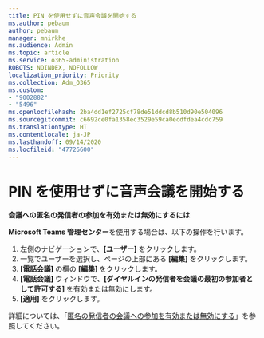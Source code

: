 ```yaml
---
title: PIN を使用せずに音声会議を開始する
ms.author: pebaum
author: pebaum
manager: mnirkhe
ms.audience: Admin
ms.topic: article
ms.service: o365-administration
ROBOTS: NOINDEX, NOFOLLOW
localization_priority: Priority
ms.collection: Adm_O365
ms.custom:
- "9002882"
- "5496"
ms.openlocfilehash: 2ba4dd1ef2725cf78de51ddcd8b510d90e504096
ms.sourcegitcommit: c6692ce0fa1358ec3529e59ca0ecdfdea4cdc759
ms.translationtype: HT
ms.contentlocale: ja-JP
ms.lasthandoff: 09/14/2020
ms.locfileid: "47726600"
---
```

# <a name="start-an-audio-conference-without-a-pin"></a>PIN を使用せずに音声会議を開始する

**会議への匿名の発信者の参加を有効または無効にするには**

**Microsoft Teams 管理センター**を使用する場合は、以下の操作を行います。

1. 左側のナビゲーションで、**[ユーザー]** をクリックします。
2. 一覧でユーザーを選択し、ページの上部にある **[編集]** をクリックします。
3. **[電話会議]** の横の **[編集]** をクリックします。
4. **[電話会議]** ウィンドウで、**[ダイヤルインの発信者を会議の最初の参加者として許可する]** を有効または無効にします。
5. **[適用]** をクリックします。

詳細については、「[匿名の発信者の会議への参加を有効または無効にする](https://docs.microsoft.com/microsoftteams/start-an-audio-conference-over-the-phone-without-a-pin-in-teams)」を参照してください。
